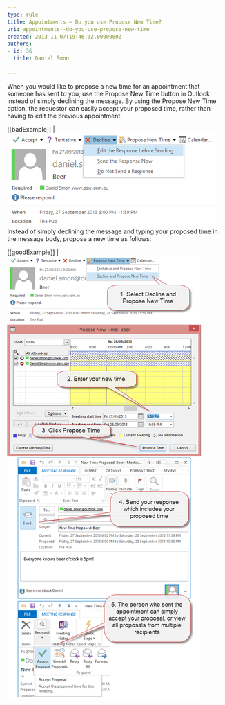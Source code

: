 ```yaml
---
type: rule
title: Appointments – Do you use Propose New Time?
uri: appointments--do-you-use-propose-new-time
created: 2013-11-07T19:46:32.0000000Z
authors:
- id: 36
  title: Daniel Šmon

---
```


When you would like to propose a new time for an appointment that someone has sent to you, use the Propose New Time button in Outlook instead of simply declining the message. By using the Propose New Time option, the requestor can easily accept your proposed time, rather than having to edit the previous appointment.
 
[[badExample]]
| ![The person who sent the appointment has to interpret your message, then go back in and edit the appointment](propose-new-time-bad.png)
Instead of simply declining the message and typing your proposed time in the message body, propose a new time as follows:

[[goodExample]]
| ![The new time is proposed, and the person who sent the original appointment can easily accept your proposal, or view all proposals from multiple recipients](propose-new-time-good.png)
